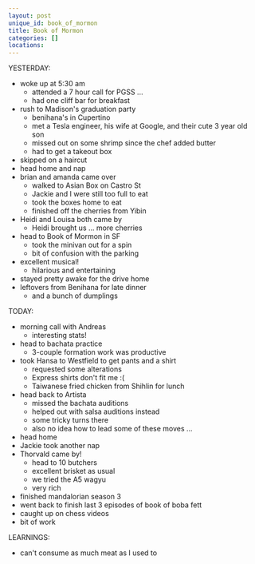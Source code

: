 ```yaml
---
layout: post
unique_id: book_of_mormon
title: Book of Mormon
categories: []
locations: 
---
```


YESTERDAY:
* woke up at 5:30 am
  * attended a 7 hour call for PGSS ...
  * had one cliff bar for breakfast
* rush to Madison's graduation party
  * benihana's in Cupertino
  * met a Tesla engineer, his wife at Google, and their cute 3 year old son
  * missed out on some shrimp since the chef added butter
  * had to get a takeout box
* skipped on a haircut
* head home and nap
* brian and amanda came over
  * walked to Asian Box on Castro St
  * Jackie and I were still too full to eat
  * took the boxes home to eat
  * finished off the cherries from Yibin
* Heidi and Louisa both came by
  * Heidi brought us ... more cherries
* head to Book of Mormon in SF
  * took the minivan out for a spin
  * bit of confusion with the parking
* excellent musical!
  * hilarious and entertaining
* stayed pretty awake for the drive home
* leftovers from Benihana for late dinner
  * and a bunch of dumplings

TODAY:
* morning call with Andreas
  * interesting stats!
* head to bachata practice
  * 3-couple formation work was productive
* took Hansa to Westfield to get pants and a shirt
  * requested some alterations
  * Express shirts don't fit me :(
  * Taiwanese fried chicken from Shihlin for lunch
* head back to Artista
  * missed the bachata auditions
  * helped out with salsa auditions instead
  * some tricky turns there
  * also no idea how to lead some of these moves ...
* head home
* Jackie took another nap
* Thorvald came by!
  * head to 10 butchers
  * excellent brisket as usual
  * we tried the A5 wagyu
  * very rich
* finished mandalorian season 3
* went back to finish last 3 episodes of book of boba fett
* caught up on chess videos
* bit of work

LEARNINGS:
* can't consume as much meat as I used to
